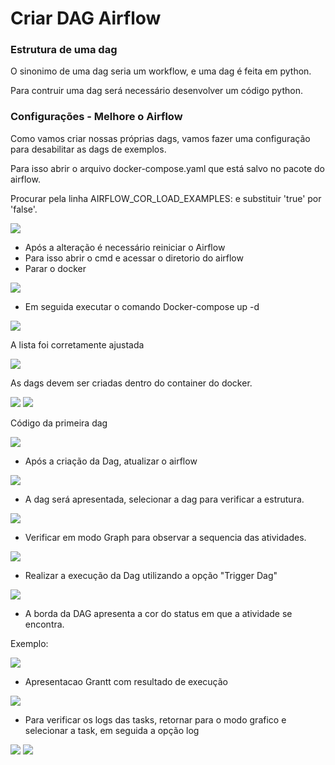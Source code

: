 # Criar DAG Airflow

### Estrutura de uma dag

O sinonimo de uma dag seria um workflow, e uma dag é feita em python.

Para contruir uma dag será necessário desenvolver um código python.

### Configurações - Melhore o Airflow

Como vamos criar nossas próprias dags, vamos fazer uma configuração para desabilitar as dags de exemplos.

Para isso abrir o arquivo docker-compose.yaml que está salvo no pacote do airflow.

Procurar pela linha AIRFLOW_COR_LOAD_EXAMPLES: e substituir 'true' por 'false'.

<img src="https://github.com/JosiTubaroski/Criar_DAG_Airflow/blob/main/img/Suibstituir_Load_Example.png">

- Após a alteração é necessário reiniciar o Airflow
- Para isso abrir o cmd e acessar o diretorio do airflow
- Parar o docker

<img src="https://github.com/JosiTubaroski/Criar_DAG_Airflow/blob/main/img/Docker_Down.png">

- Em seguida executar o comando Docker-compose up -d


<img src="https://github.com/JosiTubaroski/Criar_DAG_Airflow/blob/main/img/Docker_UP.png">

A lista foi corretamente ajustada

<img src="https://github.com/JosiTubaroski/Criar_DAG_Airflow/blob/main/img/Lista_Dags.png">

As dags devem ser criadas dentro do container do docker.

<img src="https://github.com/JosiTubaroski/Criar_DAG_Airflow/blob/main/img/Docker_Airflow.png">

<img src="https://github.com/JosiTubaroski/Criar_DAG_Airflow/blob/main/img/PrimeiraDag.png">

Código da primeira dag

<img src="https://github.com/JosiTubaroski/Criar_DAG_Airflow/blob/main/img/Primeira_Dag_Codigo.png">

- Após a criação da Dag, atualizar o airflow

<img src="https://github.com/JosiTubaroski/Criar_DAG_Airflow/blob/main/img/Atualizar_Airflow.png">

- A dag será apresentada, selecionar a dag para verificar a estrutura.

<img src="https://github.com/JosiTubaroski/Criar_DAG_Airflow/blob/main/img/Apresentacao_Dag.png">

- Verificar em modo Graph para observar a sequencia das atividades.

<img src="https://github.com/JosiTubaroski/Criar_DAG_Airflow/blob/main/img/sequencia_tasks.png">

- Realizar a execução da Dag utilizando a opção "Trigger Dag"

<img src="https://github.com/JosiTubaroski/Criar_DAG_Airflow/blob/main/img/Executar_Dag.png">

- A borda da DAG apresenta a cor do status em que a atividade se encontra.

Exemplo:

<img src="https://github.com/JosiTubaroski/Criar_DAG_Airflow/blob/main/img/Status_Dag.png">

- Apresentacao Grantt com resultado de execução

<img src="https://github.com/JosiTubaroski/Criar_DAG_Airflow/blob/main/Apresentacao_Grant_Exec.png">

- Para verificar os logs das tasks, retornar para o modo grafico e selecionar a task, em seguida a opção log

<img src="https://github.com/JosiTubaroski/Criar_DAG_Airflow/blob/main/img/Selecionar_Task_Execute.png">

<img src="https://github.com/JosiTubaroski/Criar_DAG_Airflow/blob/main/img/Log_Execucao.png">


  

  

  





